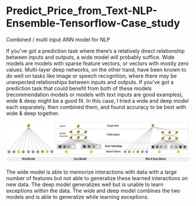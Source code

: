 # Predict_Price_from_Text-NLP-Ensemble-Tensorflow-Case_study
Combined / multi input ANN model for NLP

If you’ve got a prediction task where there’s a relatively direct relationship between inputs and outputs, a wide model will probably suffice. Wide models are models with sparse feature vectors, or vectors with mostly zero values. Multi-layer deep networks, on the other hand, have been known to do well on tasks like image or speech recognition, where there may be unexpected relationships between inputs and outputs. If you’ve got a prediction task that could benefit from both of these models (recommendation models or models with text inputs are good examples), wide & deep might be a good fit. In this case, I tried a wide and deep model each separately, then combined them, and found accuracy to be best with wide & deep together.

<img src='image04.png'>

 The wide model is able to memorize interactions with data with a large number of features but not able to generalize these learned interactions on new data. The deep model generalizes well but is unable to learn exceptions within the data. The wide and deep model combines the two models and is able to generalize while learning exceptions.
